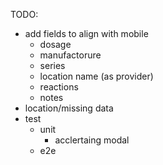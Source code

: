 TODO:

- add fields to align with mobile
  - dosage
  - manufactorure
  - series
  - location name (as provider)
  - reactions
  - notes
- location/missing data
- test
  - unit
    - acclertaing modal
  - e2e
